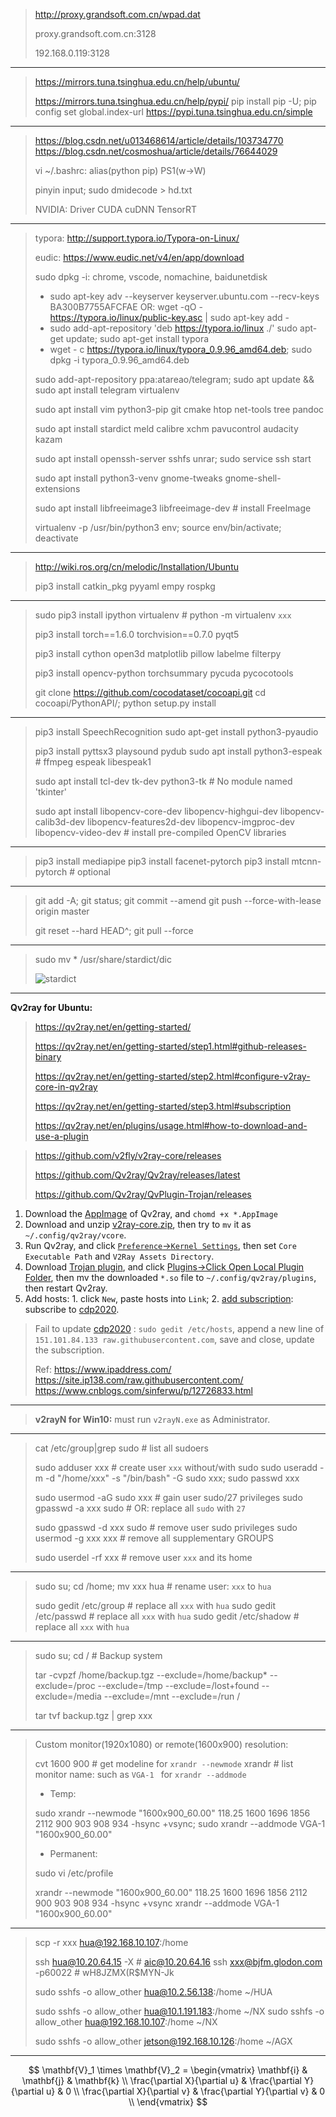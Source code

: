 >  http://proxy.grandsoft.com.cn/wpad.dat
>
>  proxy.grandsoft.com.cn:3128
>
>  192.168.0.119:3128

---

>  https://mirrors.tuna.tsinghua.edu.cn/help/ubuntu/
>
>  https://mirrors.tuna.tsinghua.edu.cn/help/pypi/
>pip install pip -U; 
>  pip config set global.index-url https://pypi.tuna.tsinghua.edu.cn/simple

---

>https://blog.csdn.net/u013468614/article/details/103734770
>https://blog.csdn.net/cosmoshua/article/details/76644029
>
>vi ~/.bashrc: alias(python pip) PS1(w->W)
>
>pinyin input; sudo dmidecode > hd.txt
>
>NVIDIA: Driver CUDA cuDNN TensorRT

---


> typora: http://support.typora.io/Typora-on-Linux/
>
> eudic: https://www.eudic.net/v4/en/app/download
>
> sudo dpkg -i: chrome, vscode, nomachine, baidunetdisk
>
> - sudo apt-key adv --keyserver keyserver.ubuntu.com --recv-keys BA300B7755AFCFAE
>   OR: wget -qO - https://typora.io/linux/public-key.asc | sudo apt-key add -
> - sudo add-apt-repository 'deb https://typora.io/linux ./'
>   sudo apt-get update; sudo apt-get install typora
> - wget - c https://typora.io/linux/typora_0.9.96_amd64.deb; 
>   sudo dpkg -i typora_0.9.96_amd64.deb
>
> sudo add-apt-repository ppa:atareao/telegram; 
> sudo apt update && sudo apt install telegram virtualenv
>
> sudo apt install vim python3-pip git cmake htop net-tools tree pandoc
>
> sudo apt install stardict meld calibre xchm pavucontrol audacity kazam
>
> sudo apt install openssh-server sshfs unrar; sudo service ssh start
>
> sudo apt install python3-venv gnome-tweaks gnome-shell-extensions
>
> sudo apt install libfreeimage3 libfreeimage-dev # install FreeImage
>
> virtualenv -p /usr/bin/python3 env; source env/bin/activate; deactivate

---

> http://wiki.ros.org/cn/melodic/Installation/Ubuntu
>
> pip3 install catkin_pkg pyyaml empy rospkg

---


> sudo pip3 install ipython virtualenv # python -m virtualenv `xxx`
>
> pip3 install torch==1.6.0 torchvision==0.7.0 pyqt5
>
> pip3 install cython open3d matplotlib pillow labelme filterpy
>
> pip3 install opencv-python torchsummary pycuda pycocotools
>
> git clone https://github.com/cocodataset/cocoapi.git
> cd cocoapi/PythonAPI/; python setup.py install

---

> pip3 install SpeechRecognition
> sudo apt-get install python3-pyaudio
>
> pip3 install pyttsx3 playsound pydub
> sudo apt install python3-espeak # ffmpeg espeak libespeak1
>
> sudo apt install tcl-dev tk-dev python3-tk # No module named 'tkinter'
>
> sudo apt install libopencv-core-dev libopencv-highgui-dev libopencv-calib3d-dev libopencv-features2d-dev libopencv-imgproc-dev libopencv-video-dev # install pre-compiled OpenCV libraries

---

> pip3 install mediapipe
> pip3 install facenet-pytorch
> pip3 install mtcnn-pytorch # optional

---

> git add -A; git status; git commit --amend
> git push --force-with-lease origin master
>
> git reset --hard HEAD^; git pull --force

---

> sudo mv * /usr/share/stardict/dic
>
> ![stardict](./stardict.png)

---

**Qv2ray for Ubuntu:**

> https://qv2ray.net/en/getting-started/
>
> https://qv2ray.net/en/getting-started/step1.html#github-releases-binary
>
> https://qv2ray.net/en/getting-started/step2.html#configure-v2ray-core-in-qv2ray
>
> https://qv2ray.net/en/getting-started/step3.html#subscription
>
> https://qv2ray.net/en/plugins/usage.html#how-to-download-and-use-a-plugin

> https://github.com/v2fly/v2ray-core/releases
>
> https://github.com/Qv2ray/Qv2ray/releases/latest
>
> https://github.com/Qv2ray/QvPlugin-Trojan/releases

1. Download the [AppImage](https://github.com/Qv2ray/Qv2ray/releases/download/v2.6.3/Qv2ray.v2.6.3.linux-x64.AppImage) of Qv2ray, and `chomd +x *.AppImage`
2. Download and unzip [v2ray-core.zip](https://github.com/v2fly/v2ray-core/releases/download/v4.33.0/v2ray-linux-64.zip), then try to `mv` it as `~/.config/qv2ray/vcore`.
3. Run Qv2ray, and click [`Preference`->`Kernel Settings`](https://qv2ray.net/en/getting-started/step2.html#configure-v2ray-core-in-qv2ray), then set `Core Executable Path` and `V2Ray Assets Directory`.
4. Download [Trojan plugin](https://github.com/Qv2ray/QvPlugin-Trojan/releases/download/v2.0.0/QvTrojanPlugin.v2.0.0.linux-x64.so), and click [Plugins->Click Open Local Plugin Folder](https://qv2ray.net/en/plugins/usage.html#how-to-download-and-use-a-plugin), then mv the downloaded `*.so` file to `~/.config/qv2ray/plugins`, then restart Qv2ray.
5. Add hosts: 1. click `New`, paste hosts into `Link`; 2. [add subscription](https://qv2ray.net/en/getting-started/step3.html#subscription): subscribe to [cdp2020](https://raw.githubusercontent.com/cdp2020/v2ray/master/README.md). 

> Fail to update [cdp2020](https://raw.githubusercontent.com/cdp2020/v2ray/master/README.md) : `sudo gedit /etc/hosts`, append a new line of `151.101.84.133 raw.githubusercontent.com`, save and close, update the subscription.
>
> Ref: https://www.ipaddress.com/ https://site.ip138.com/raw.githubusercontent.com/ https://www.cnblogs.com/sinferwu/p/12726833.html

---

> **v2rayN for Win10:** must run `v2rayN.exe` as Administrator.

---

> cat /etc/group|grep sudo # list all sudoers
>
> sudo adduser xxx # create user `xxx` without/with sudo
> sudo useradd -m -d "/home/xxx" -s "/bin/bash" -G sudo xxx; sudo passwd xxx
>
> sudo usermod -aG sudo xxx # gain user sudo/27 privileges
> sudo gpasswd -a xxx sudo # OR: replace all `sudo` with `27`
>
> sudo gpasswd -d xxx sudo # remove user sudo privileges
> sudo usermod -g xxx xxx # remove all supplementary GROUPS
>
> sudo userdel -rf xxx # remove user `xxx` and its home

---

> sudo su; cd /home; mv xxx hua # rename user: `xxx` to `hua`
>
> sudo gedit /etc/group # replace all `xxx` with `hua`
> sudo gedit /etc/passwd # replace all `xxx` with `hua`
> sudo gedit /etc/shadow # replace all `xxx` with `hua`

---

> sudo su; cd / # Backup system
>
> tar -cvpzf /home/backup.tgz --exclude=/home/backup* --exclude=/proc --exclude=/tmp --exclude=/lost+found --exclude=/media --exclude=/mnt --exclude=/run /
>
> tar tvf backup.tgz | grep xxx

---

> Custom monitor(1920x1080) or remote(1600x900) resolution:
>
> cvt 1600 900 # get modeline for `xrandr --newmode`
> xrandr  # list monitor name: such as `VGA-1 ` for `xrandr --addmode`
>
> - Temp: 
>
> sudo xrandr --newmode "1600x900_60.00"  118.25  1600 1696 1856 2112  900 903 908 934 -hsync +vsync; sudo xrandr --addmode VGA-1 "1600x900_60.00"
>
> - Permanent:
>
> sudo vi /etc/profile
>
> xrandr --newmode "1600x900_60.00"  118.25  1600 1696 1856 2112  900 903 908 934 -hsync +vsync
> xrandr --addmode VGA-1 "1600x900_60.00"

---

> scp -r xxx hua@192.168.10.107:/home
>
> ssh hua@10.20.64.15 -X # aic@10.20.64.16
>ssh xxx@bjfm.glodon.com -p60022 # wH8JZMX(R$MYN-Jk
> 
>sudo sshfs -o allow_other hua@10.2.56.138:/home ~/HUA
> 
>sudo sshfs -o allow_other hua@10.1.191.183:/home ~/NX
> sudo sshfs -o allow_other hua@192.168.10.107:/home ~/NX
>
> sudo sshfs -o allow_other jetson@192.168.10.126:/home ~/AGX

---


$$
\mathbf{V}_1 \times \mathbf{V}_2 =  \begin{vmatrix} 
\mathbf{i} & \mathbf{j} & \mathbf{k} \\
\frac{\partial X}{\partial u} &  \frac{\partial Y}{\partial u} & 0 \\
\frac{\partial X}{\partial v} &  \frac{\partial Y}{\partial v} & 0 \\
\end{vmatrix}
$$

